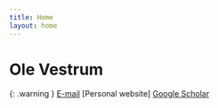 ```yaml
---
title: Home
layout: home
---
```

<h1> Ole Vestrum </h1>

{: .warning }
[E-mail]
[Personal website]
[Google Scholar]

[E-mail]: mailto:ovestrum@protonmail.com
[Google Scholar]: https://scholar.google.no/citations?user=6VJbdkoAAAAJ&hl=no
